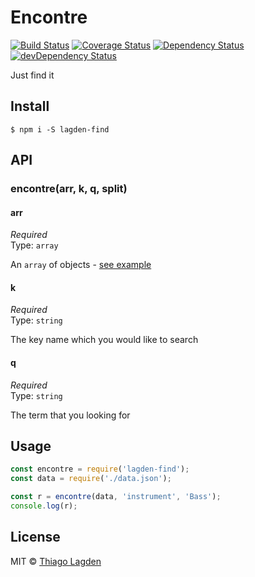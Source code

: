 # Encontre
[![Build Status][ci-img]][ci]
[![Coverage Status][coveralls-img]][coveralls]
[![Dependency Status][dep-img]][dep]
[![devDependency Status][devDep-img]][devDep]

[ci-img]:        https://travis-ci.org/lagden/encontre.svg
[ci]:            https://travis-ci.org/lagden/encontre
[coveralls-img]: https://coveralls.io/repos/github/lagden/encontre/badge.svg?branch=master
[coveralls]:     https://coveralls.io/github/lagden/encontre?branch=master
[dep-img]:       https://david-dm.org/lagden/encontre.svg
[dep]:           https://david-dm.org/lagden/encontre
[devDep-img]:    https://david-dm.org/lagden/encontre/dev-status.svg
[devDep]:        https://david-dm.org/lagden/encontre#info=devDependencies


Just find it


## Install

```
$ npm i -S lagden-find
```

## API

### encontre(arr, k, q, split)

#### arr

*Required*  
Type: `array`

An `array` of objects - [see example](https://github.com/lagden/encontre/blob/master/test/fixture.json)

#### k

*Required*  
Type: `string`

The key name which you would like to search

#### q

*Required*  
Type: `string`

The term that you looking for


## Usage

```javascript
const encontre = require('lagden-find');
const data = require('./data.json');

const r = encontre(data, 'instrument', 'Bass');
console.log(r);
```


## License

MIT © [Thiago Lagden](http://lagden.in)
